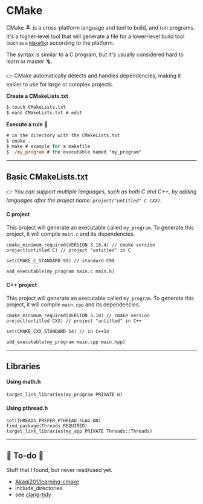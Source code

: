 # CMake

<div class="row row-cols-md-2"><div>

CMake 🏝️ is a cross-platform language and tool to build, and run programs. It's a higher-level tool that will generate a file for a lower-level build tool <small>(such as a [Makefile](/tools-and-frameworks/others/build/makefile/index.md))</small> according to the platform.

The syntax is similar to a C program, but it's usually considered hard to learn or master 🪜.

👉 CMake automatically detects and handles dependencies, making it easier to use for large or complex projects.
</div><div>

**Create a CMakeLists.txt**

```ps
$ touch CMakeLists.txt
$ nano CMakeLists.txt # edit
```

**Execute a rule** 🌴

```ps
# in the directory with the CMakeLists.txt
$ cmake .
$ make # example for a makefile
$ ./my_program # the executable named "my_program"
```
</div></div>

<hr class="sep-both">

## Basic CMakeLists.txt

👉 *You can support multiple languages, such as both C and C++, by adding languages after the project name: `project("untitled" C CXX)`.*

<div class="row row-cols-md-2"><div>

#### C project

This project will generate an executable called `my_program`. To generate this project, it will compile `main.c` and its dependencies.

```scss!
cmake_minimum_required(VERSION 3.18.4) // cmake version
project(untitled C) // project "untitled" in C

set(CMAKE_C_STANDARD 99) // standard C99

add_executable(my_program main.c main.h)
```
</div><div>

#### C++ project

This project will generate an executable called `my_program`. To generate this project, it will compile `main.cpp` and its dependencies.

```scss!
cmake_minimum_required(VERSION 3.18) // cmake version
project(untitled CXX) // project "untitled" in C++

set(CMAKE_CXX_STANDARD 14) // in C++14

add_executable(my_program main.cpp main.hpp)
```
</div></div>

<hr class="sep-both">

## Libraries

<div class="row row-cols-md-2"><div>

#### Using math.h

```scss!
target_link_libraries(my_program PRIVATE m)
```
</div><div>

#### Using pthread.h

```scss!
set(THREADS_PREFER_PTHREAD_FLAG ON)
find_package(Threads REQUIRED)
target_link_libraries(my_app PRIVATE Threads::Threads)
```
</div></div>

<hr class="sep-both">

## 👻 To-do 👻

Stuff that I found, but never read/used yet.

<div class="row row-cols-md-2"><div>

* [Akagi201/learning-cmake](https://github.com/Akagi201/learning-cmake)
* include_directories
* see [clang-tidy](/programming-languages/low-level/tools/clang-tidy.md)
</div><div>
</div></div>